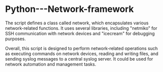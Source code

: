 # Python---Network-framework
The script defines a class called network, which encapsulates various network-related functions. It uses several libraries, including "netmiko" for SSH communication with network devices and "icecream" for debugging purposes.

Overall, this script is designed to perform network-related operations such as executing commands on network devices, reading and writing files, and sending syslog messages to a central syslog server. It could be used for network automation and management tasks.
